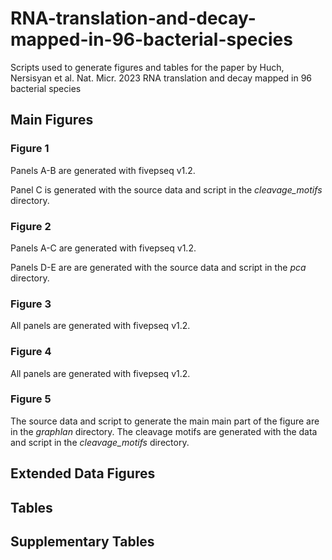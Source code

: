 # RNA-translation-and-decay-mapped-in-96-bacterial-species
Scripts used to generate figures and tables for the paper by Huch, Nersisyan et al. Nat. Micr. 2023 RNA  translation and decay mapped in 96 bacterial species

## Main Figures
### Figure 1

Panels A-B are generated with fivepseq v1.2. 

Panel C is generated with the source data and script in the *cleavage_motifs* directory. 

### Figure 2

Panels A-C are generated with fivepseq v1.2. 

Panels D-E are are generated with the source data and script in the *pca* directory.

### Figure 3

All panels are generated with fivepseq v1.2. 

### Figure 4 

All panels are generated with fivepseq v1.2. 

### Figure 5
The source data and script to generate the main main part of the figure are in the *graphlan* directory. The cleavage motifs are generated with the data and script in the *cleavage_motifs* directory.

## Extended Data Figures
## Tables
## Supplementary Tables
